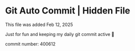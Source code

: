 # Git Auto Commit | Hidden File

This file was added Feb 12, 2025

Just for fun and keeping my daily git commit active 🤪

commit number: 400612
